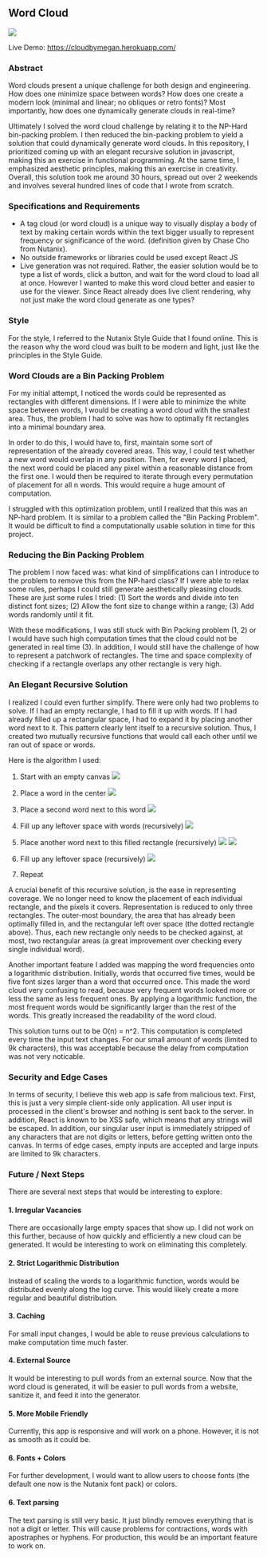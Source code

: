 

## Word Cloud
![](https://github.com/mwwu/wordcloud/blob/master/imgs/cloud.png)

Live Demo: https://cloudbymegan.herokuapp.com/

### Abstract
Word clouds present a unique challenge for both design and engineering. How does one minimize space between words? How does one create a modern look (minimal and linear; no obliques or retro fonts)? Most importantly, how does one dynamically generate clouds in real-time? 
 


Ultimately I solved the word cloud challenge by relating it to the NP-Hard bin-packing problem. I then reduced the bin-packing problem to yield a solution that could dynamically generate word clouds. In this repository, I prioritized coming up with an elegant recursive solution in javascript, making this an exercise in functional programming. At the same time, I emphasized aesthetic principles, making this an exercise in creativity. Overall, this solution took me around 30 hours, spread out over 2 weekends and involves several hundred lines of code that I wrote from scratch.

### Specifications and Requirements
- A tag cloud (or word cloud) is a unique way to visually display a body of text by making certain
words within the text bigger usually to represent frequency or significance of the word. (definition given by Chase Cho from Nutanix). 
- No outside frameworks or libraries could be used except React JS
- Live generation was not required. Rather, the easier solution would be to type a list of words, click a button, and wait for the word cloud to load all at once. However I wanted to make this word cloud better and easier to use for the viewer. Since React already does live client rendering, why not just make the word cloud generate as one types? 

### Style
For the style, I referred to the Nutanix Style Guide that I found online. This is the reason why the word cloud was built to be modern and light, just like the principles in the Style Guide.

### Word Clouds are a Bin Packing Problem
For my initial attempt, I noticed the words could be represented as rectangles with different dimensions. If I were able to minimize the white space between words, I would be creating a word cloud with the smallest area. Thus, the problem I had to solve was how to optimally fit rectangles into a minimal boundary area.

In order to do this, I would have to, first, maintain some sort of representation of the already covered areas. This way, I could test whether a new word would overlap in any position. Then, for every word I placed, the next word could be placed any pixel within a reasonable distance from the first one. I would then be required to iterate through every permutation of placement for all n words. This would require a huge amount of computation.

I struggled with this optimization problem, until I realized that this was an NP-hard problem. It is similar to a problem called the "Bin Packing Problem". It would be difficult to find a computationally usable solution in time for this project. 

### Reducing the Bin Packing Problem
The problem I now faced was: what kind of simplifications can I introduce to the problem to remove this from the NP-hard class? If I were able to relax some rules, perhaps I could still generate aesthetically pleasing clouds. These are just some rules I tried: (1) Sort the words and divide into ten distinct font sizes; (2) Allow the font size to change within a range; (3) Add words randomly until it fit. 

With these modifications, I was still stuck with Bin Packing problem (1, 2) or I would have such high computation times that the cloud could not be generated in real time (3). In addition, I would still have the challenge of how to represent a patchwork of rectangles. The time and space complexity of checking if a rectangle overlaps any other rectangle is very high.

### An Elegant Recursive Solution
I realized I could even further simplify. There were only had two problems to solve. If I had an empty rectangle, I had to fill it up with words. If I had already filled up a rectangular space, I had to expand it by placing another word next to it. This pattern clearly lent itself to a recursive solution. Thus, I created two mutually recursive functions that would call each other until we ran out of space or words.

Here is the algorithm I used:

1. Start with an empty canvas
![](https://github.com/mwwu/wordcloud/blob/master/imgs/1.jpg)

2. Place a word in the center
![](https://github.com/mwwu/wordcloud/blob/master/imgs/2.jpg)

3. Place a second word next to this word
![](https://github.com/mwwu/wordcloud/blob/master/imgs/3.jpg)

4. Fill up any leftover space with words (recursively)
![](https://github.com/mwwu/wordcloud/blob/master/imgs/4.jpg)

5. Place another word next to this filled rectangle (recursively)
![](https://github.com/mwwu/wordcloud/blob/master/imgs/5_1.jpg)
![](https://github.com/mwwu/wordcloud/blob/master/imgs/5_2.jpg)

6. Fill up any leftover space (recursively)
![](https://github.com/mwwu/wordcloud/blob/master/imgs/6.jpg)

7. Repeat

A crucial benefit of this recursive solution, is the ease in representing coverage. We no longer need to know the placement of each individual rectangle, and the pixels it covers. Representation is reduced to only three rectangles. The outer-most boundary, the area that has already been optimally filled in, and the rectangular left over space (the dotted rectangle above). Thus, each new rectangle only needs to be checked against, at most, two rectangular areas (a great improvement over checking every single individual word).

Another important feature I added was mapping the word frequencies onto a logarithmic distribution. Initially, words that occurred five times, would be five font sizes larger than a word that occurred once. This made the word cloud very confusing to read, because very frequent words looked more or less the same as less frequent ones. By applying a logarithmic function, the most frequent words would be significantly larger than the rest of the words. This greatly increased the readability of the word cloud.

This solution turns out to be O(n) = n^2. This computation is completed every time the input text changes. For our small amount of words (limited to 9k characters), this was acceptable because the delay from computation was not very noticable. 

### Security and Edge Cases
In terms of security, I believe this web app is safe from malicious text. First, this is just a very simple client-side only application. All user input is processed in the client's browser and nothing is sent back to the server. In addition, React is known to be XSS safe, which means that any strings will be escaped. In addition, our singular user input is immediately stripped of any characters that are not digits or letters, before getting written onto the canvas.
In terms of edge cases, empty inputs are accepted and large inputs are limited to 9k characters.

### Future / Next Steps
There are several next steps that would be interesting to explore:
#### 1. Irregular Vacancies
There are occasionally large empty spaces that show up. I did not work on this further, because of how quickly and efficiently a new cloud can be generated. It would be interesting to work on eliminating this completely.
#### 2. Strict Logarithmic Distribution
Instead of scaling the words to a logarithmic function, words would be distributed evenly along the log curve. This would likely create a more regular and beautiful distribution.
#### 3. Caching
For small input changes, I would be able to reuse previous calculations to make computation time much faster.
#### 4. External Source
It would be interesting to pull words from an external source. Now that the word cloud is generated, it will be easier to pull words from a website, sanitize it, and feed it into the generator.
#### 5. More Mobile Friendly
Currently, this app is responsive and will work on a phone. However, it is not as smooth as it could be.
#### 6. Fonts + Colors
For further development, I would want to allow users to choose fonts (the default one now is the Nutanix font pack) or colors.
#### 6. Text parsing
The text parsing is still very basic. It just blindly removes everything that is not a digit or letter. This will cause problems for contractions, words with apostraphes or hyphens. For production, this would be an important feature to work on.
